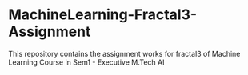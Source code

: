 # MachineLearning-Fractal3-Assignment
This repository contains the assignment works for fractal3 of Machine Learning Course in Sem1 - Executive M.Tech AI
